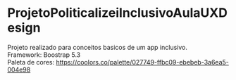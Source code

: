 # ProjetoPoliticalizeiInclusivoAulaUXDesign

Projeto realizado para conceitos basicos de um app inclusivo.</br>
Framework: Boostrap 5.3</br>
Paleta de cores: https://coolors.co/palette/027749-ffbc09-ebebeb-3a6ea5-004e98</br>

